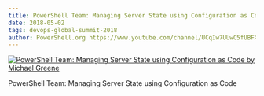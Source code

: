 ```yaml
---
title: PowerShell Team: Managing Server State using Configuration as Code by Michael Greene
date: 2018-05-02
tags: devops-global-summit-2018
author: PowerShell.org https://www.youtube.com/channel/UCqIw7UUwC5fUBFXYX68aMrQ
---
```


[![PowerShell Team: Managing Server State using Configuration as Code by Michael Greene](https://i4.ytimg.com/vi/k4jzskfrYXw/hqdefault.jpg "PowerShell Team: Managing Server State using Configuration as Code by Michael Greene")](https://www.youtube.com/watch?v=k4jzskfrYXw)

PowerShell Team: Managing Server State using Configuration as Code
